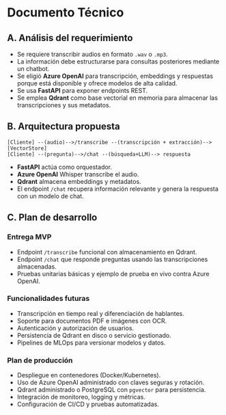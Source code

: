 # Documento Técnico

## A. Análisis del requerimiento

- Se requiere transcribir audios en formato `.wav` o `.mp3`.
- La información debe estructurarse para consultas posteriores mediante un chatbot.
- Se eligió **Azure OpenAI** para transcripción, embeddings y respuestas porque está disponible y ofrece modelos de alta calidad.
- Se usa **FastAPI** para exponer endpoints REST.
- Se emplea **Qdrant** como base vectorial en memoria para almacenar las transcripciones y sus metadatos.

## B. Arquitectura propuesta

```
[Cliente] --(audio)-->/transcribe --(transcripción + extracción)--> [VectorStore]
[Cliente] --(pregunta)-->/chat --(búsqueda+LLM)--> respuesta
```

- **FastAPI** actúa como orquestador.
- **Azure OpenAI** Whisper transcribe el audio.
- **Qdrant** almacena embeddings y metadatos.
- El endpoint `/chat` recupera información relevante y genera la respuesta con un modelo de chat.

## C. Plan de desarrollo

### Entrega MVP
- Endpoint `/transcribe` funcional con almacenamiento en Qdrant.
- Endpoint `/chat` que responde preguntas usando las transcripciones almacenadas.
- Pruebas unitarias básicas y ejemplo de prueba en vivo contra Azure OpenAI.

### Funcionalidades futuras
- Transcripción en tiempo real y diferenciación de hablantes.
- Soporte para documentos PDF e imágenes con OCR.
- Autenticación y autorización de usuarios.
- Persistencia de Qdrant en disco o servicio gestionado.
- Pipelines de MLOps para versionar modelos y datos.

### Plan de producción
- Despliegue en contenedores (Docker/Kubernetes).
- Uso de Azure OpenAI administrado con claves seguras y rotación.
- Qdrant administrado o PostgreSQL con `pgvector` para persistencia.
- Integración de monitoreo, logging y métricas.
- Configuración de CI/CD y pruebas automatizadas.
